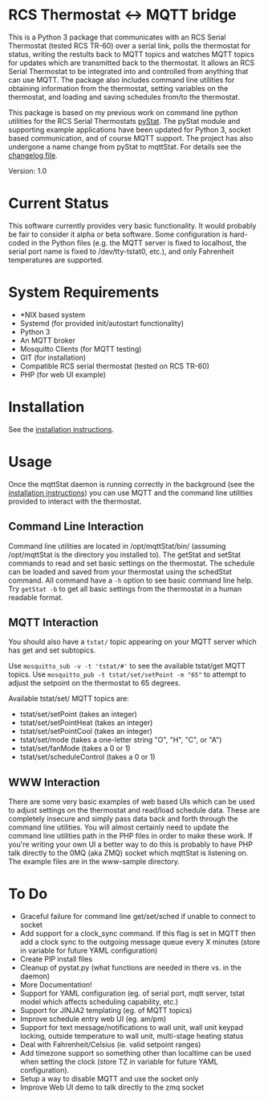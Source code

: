 # RCS Thermostat <-> MQTT bridge

This is a Python 3 package that communicates with an RCS Serial Thermostat (tested RCS TR-60) over a serial link, polls the thermostat for status, writing the restults back to MQTT topics and watches MQTT topics for updates which are transmitted back to the thermostat.  It allows an RCS Serial Thermostat to be integrated into and controlled from anything that can use MQTT. The package also includes command line utilities for obtaining information from the thermostat, setting variables on the thermostat, and loading and saving schedules from/to the thermostat.

This package is based on my previous work on command line python utilities for the RCS Serial Thermostats [pyStat](https://sourceforge.net/p/pystat/code/ci/master/tree/). The pyStat module and supporting example applications have been updated for Python 3, socket based communication, and of course MQTT support. The project has also undergone a name change from pyStat to mqttStat. For details see the [changelog file](changelog.md).

Version: 1.0

# Current Status

This software currently provides very basic functionality. It would probably be fair to consider it alpha or beta software. Some configuration is hard-coded in the Python files (e.g. the MQTT server is fixed to localhost, the serial port name is fixed to /dev/tty-tstat0, etc.), and only Fahrenheit temperatures are supported.

# System Requirements
* \*NIX based system
* Systemd (for provided init/autostart functionality)
* Python 3
* An MQTT broker
* Mosquitto Clients (for MQTT testing)
* GIT (for installation)
* Compatible RCS serial thermostat (tested on RCS TR-60)
* PHP (for web UI example)

# Installation
See the [installation instructions](INSTALL.md).

# Usage
Once the mqttStat daemon is running correctly in the background (see the [installation instructions](INSTALL.md)) you can use MQTT and the command line utilities provided to interact with the thermostat.

## Command Line Interaction
Command line utilities are located in /opt/mqttStat/bin/ (assuming /opt/mqttStat is the directory you installed to). The getStat and setStat commands to read and set basic settings on the thermostat. The schedule can be loaded and saved from your thermostat using the schedStat command. All command have a `-h` option to see basic command line help. Try `getStat -b` to get all basic settings from the thermostat in a human readable format.

## MQTT Interaction
You should also have a `tstat/` topic appearing on your MQTT server which has get and set subtopics.

Use `mosquitto_sub -v -t 'tstat/#'` to see the available tstat/get MQTT topics. Use `mosquitto_pub -t tstat/set/setPoint -m "65"` to attempt to adjust the setpoint on the thermostat to 65 degrees.

Available tstat/set/ MQTT topics are:
* tstat/set/setPoint (takes an integer)
* tstat/set/setPointHeat (takes an integer)
* tstat/set/setPointCool (takes an integer)
* tstat/set/mode (takes a one-letter string "O", "H", "C", or "A")
* tstat/set/fanMode (takes a 0 or 1)
* tstat/set/scheduleControl (takes a 0 or 1)

## WWW Interaction
There are some very basic examples of web based UIs which can be used to adjust settings on the thermostat and read/load schedule data. These are completely insecure and simply pass data back and forth through the command line utilities. You will almost certainly need to update the command line utilities path in the PHP files in order to make these work. If you're writing your own UI a better way to do this is probably to have PHP talk directly to the 0MQ (aka ZMQ) socket which mqttStat is listening on. The example files are in the www-sample directory.

# To Do

* Graceful failure for command line get/set/sched if unable to connect to socket
* Add support for a clock_sync command. If this flag is set in MQTT then add a clock sync to the outgoing message queue every X minutes (store in variable for future YAML configuration)
* Create PIP install files
* Cleanup of pystat.py (what functions are needed in there vs. in the daemon)
* More Documentation!
* Support for YAML configuration (eg. of serial port, mqtt server, tstat model which affects scheduling capability, etc.)
* Support for JINJA2 templating (eg. of MQTT topics)
* Improve schedule entry web UI (eg. am/pm)
* Support for text message/notifications to wall unit, wall unit keypad locking, outside temperature to wall unit, multi-stage heating status
* Deal with Fahrenheit/Celsius (ie. valid setpoint ranges)
* Add timezone support so something other than localtime can be used when setting the clock (store TZ in variable for future YAML configuration).
* Setup a way to disable MQTT and use the socket only
* Improve Web UI demo to talk directly to the zmq socket
